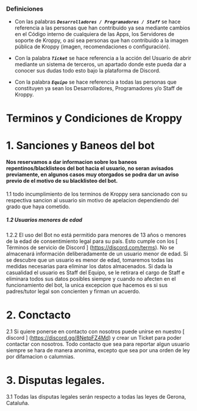 ### Definiciones

- Con las palabras ***`Desarrolladores / Programadores / Staff`*** se hace referencia a las personas que han contribuido ya sea mediante cambios en el Código interno de cualquiera de las Apps, los Servidores de soporte de Kroppy, o así sea personas que han contribuido a la imagen pública de Kroppy (imagen, recomendaciones o configuración).

- Con la palabra ***`Ticket`*** se hace referencia a la acción del Usuario de abrir mediante un sistema de terceros, un apartado donde este pueda dar a conocer sus dudas todo esto bajo la plataforma de Discord.

- Con la palabra ***`Equipo`*** se hace referencia a todas las personas que constituyen ya sean los Desarrolladores, Programadores y/o Staff de Kroppy.

# Terminos y Condiciones de Kroppy

# 1. Sanciones y Baneos del bot

#### Nos reservamos a dar informacion sobre los baneos repentinos/blacklisteos del bot hacia el usuario, no seran avisados previamente, en algunos casos muy otorgados se podra dar un aviso previo de el motivo de su blacklisteo del bot.

1.1	todo incumplimiento de los terminos de Kroppy sera sancionado con su respectiva sancion al usuario sin motivo de apelacion dependiendo del grado que haya cometido.

##### 1.2	Usuarios menores de edad

1.2.2 El uso del Bot no está permitido para menores de 13 años o menores de la edad de consentimiento legal para su país. Esto cumple con los [ Términos de servicio de Discord ] (https://discord.com/terms). No se almacenará información deliberadamente de un usuario menor de edad. Si se descubre que un usuario es menor de edad, tomaremos todas las medidas necesarias para eliminar los datos almacenados. Si dada la casualidad el usuario es Staff del Equipo, se le retirara el cargo de Staff e eliminara todos sus datos posibles siempre y cuando no afecten en el funcionamiento del bot, la unica excepcion que hacemos es si sus padres/tutor legal son concienten y firman un acuerdo.

# 2.	Conctacto

2.1 Si quiere ponerse en contacto con nosotros puede unirse en nuestro [ discord ] (https://discord.gg/8NetpFZ4Md) y crear un Ticket para poder contactar con nosotros. 
Todo contacto que sea para reportar algun usuario siempre se hara de manera anonima, excepto que sea por una orden de ley por difamacion o calumnias.

# 3.	Disputas legales.

3.1 Todas las disputas legales serán respecto a todas las leyes de Gerona, Cataluña.
